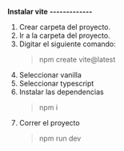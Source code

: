 **Instalar vite**
**-------------**
1. Crear carpeta del proyecto.
2. Ir a la carpeta del proyecto.
3. Digitar el siguiente comando:
   > npm create vite@latest
4. Seleccionar vanilla
5. Seleccionar typescript
6. Instalar las dependencias
   > npm i
7. Correr el proyecto
   > npm run dev